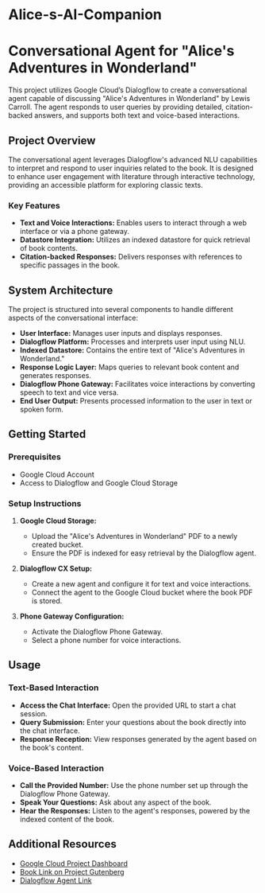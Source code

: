 # Alice-s-AI-Companion
# Conversational Agent for "Alice's Adventures in Wonderland"

This project utilizes Google Cloud’s Dialogflow to create a conversational agent capable of discussing "Alice's Adventures in Wonderland" by Lewis Carroll. The agent responds to user queries by providing detailed, citation-backed answers, and supports both text and voice-based interactions.

## Project Overview

The conversational agent leverages Dialogflow's advanced NLU capabilities to interpret and respond to user inquiries related to the book. It is designed to enhance user engagement with literature through interactive technology, providing an accessible platform for exploring classic texts.

### Key Features

- **Text and Voice Interactions:** Enables users to interact through a web interface or via a phone gateway.
- **Datastore Integration:** Utilizes an indexed datastore for quick retrieval of book contents.
- **Citation-backed Responses:** Delivers responses with references to specific passages in the book.

## System Architecture

The project is structured into several components to handle different aspects of the conversational interface:

- **User Interface:** Manages user inputs and displays responses.
- **Dialogflow Platform:** Processes and interprets user input using NLU.
- **Indexed Datastore:** Contains the entire text of "Alice's Adventures in Wonderland."
- **Response Logic Layer:** Maps queries to relevant book content and generates responses.
- **Dialogflow Phone Gateway:** Facilitates voice interactions by converting speech to text and vice versa.
- **End User Output:** Presents processed information to the user in text or spoken form.

## Getting Started

### Prerequisites

- Google Cloud Account
- Access to Dialogflow and Google Cloud Storage

### Setup Instructions

1. **Google Cloud Storage:**
   - Upload the "Alice's Adventures in Wonderland" PDF to a newly created bucket.
   - Ensure the PDF is indexed for easy retrieval by the Dialogflow agent.

2. **Dialogflow CX Setup:**
   - Create a new agent and configure it for text and voice interactions.
   - Connect the agent to the Google Cloud bucket where the book PDF is stored.

3. **Phone Gateway Configuration:**
   - Activate the Dialogflow Phone Gateway.
   - Select a phone number for voice interactions.

## Usage

### Text-Based Interaction

- **Access the Chat Interface:** Open the provided URL to start a chat session.
- **Query Submission:** Enter your questions about the book directly into the chat interface.
- **Response Reception:** View responses generated by the agent based on the book's content.

### Voice-Based Interaction

- **Call the Provided Number:** Use the phone number set up through the Dialogflow Phone Gateway.
- **Speak Your Questions:** Ask about any aspect of the book.
- **Hear the Responses:** Listen to the agent's responses, powered by the indexed content of the book.

## Additional Resources

- [Google Cloud Project Dashboard](https://console.cloud.google.com/home/dashboard?project=your-project-id)
- [Book Link on Project Gutenberg](https://www.gutenberg.org/ebooks/11)
- [Dialogflow Agent Link](https://dialogflow.cloud.google.com/cx/projects/your-project-id)


